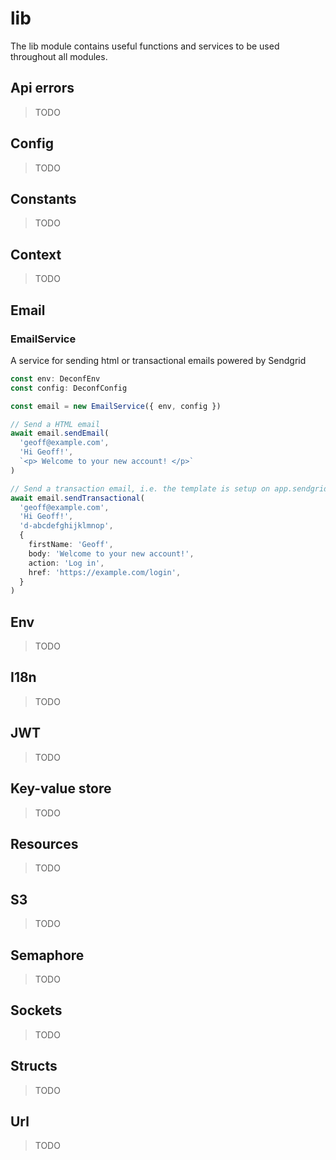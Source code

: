 # lib

The lib module contains useful functions and services to be used throughout all modules.

## Api errors

> TODO

## Config

> TODO

## Constants

> TODO

## Context

> TODO

## Email

### EmailService

A service for sending html or transactional emails powered by Sendgrid

```ts
const env: DeconfEnv
const config: DeconfConfig

const email = new EmailService({ env, config })

// Send a HTML email
await email.sendEmail(
  'geoff@example.com',
  'Hi Geoff!',
  `<p> Welcome to your new account! </p>`
)

// Send a transaction email, i.e. the template is setup on app.sendgrid.com
await email.sendTransactional(
  'geoff@example.com',
  'Hi Geoff!',
  'd-abcdefghijklmnop',
  {
    firstName: 'Geoff',
    body: 'Welcome to your new account!',
    action: 'Log in',
    href: 'https://example.com/login',
  }
)
```

## Env

> TODO

## I18n

> TODO

## JWT

> TODO

## Key-value store

> TODO

## Resources

> TODO

## S3

> TODO

## Semaphore

> TODO

## Sockets

> TODO

## Structs

> TODO

## Url

> TODO

